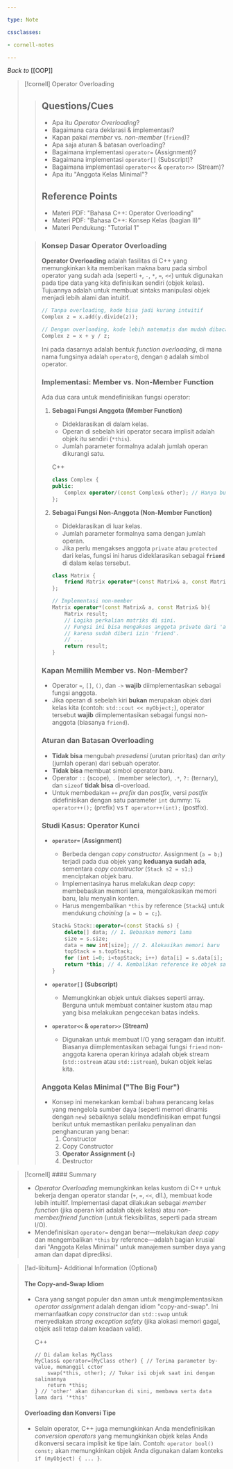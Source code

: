 ```yaml
---

type: Note

cssclasses:

- cornell-notes

---
```


_Back to_ [[OOP]]

> [!cornell] Operator Overloading
> 
> > ## Questions/Cues
> > 
> > - Apa itu _Operator Overloading_?
> > - Bagaimana cara deklarasi & implementasi?
> > - Kapan pakai _member_ vs. _non-member_ (`friend`)?
> > - Apa saja aturan & batasan overloading?
> > - Bagaimana implementasi `operator=` (Assignment)?
> > - Bagaimana implementasi `operator[]` (Subscript)?
> > - Bagaimana implementasi `operator<<` & `operator>>` (Stream)?
> > - Apa itu "Anggota Kelas Minimal"?
> > 
> > ## Reference Points
> > 
> > - Materi PDF: "Bahasa C++: Operator Overloading"
> > - Materi PDF: "Bahasa C++: Konsep Kelas (bagian II)"
> > - Materi Pendukung: "Tutorial 1"
>
> > ### Konsep Dasar Operator Overloading
> > 
> > **Operator Overloading** adalah fasilitas di C++ yang memungkinkan kita memberikan makna baru pada simbol operator yang sudah ada (seperti `+`, `-`, `*`, `=`, `<<`) untuk digunakan pada tipe data yang kita definisikan sendiri (objek kelas). Tujuannya adalah untuk membuat sintaks manipulasi objek menjadi lebih alami dan intuitif.
> > 
> >
> > ```cpp
> > // Tanpa overloading, kode bisa jadi kurang intuitif
> > Complex z = x.add(y.divide(z)); 
> > 
> > // Dengan overloading, kode lebih matematis dan mudah dibaca
> > Complex z = x + y / z; 
> > ```
> > 
> > Ini pada dasarnya adalah bentuk _function overloading_, di mana nama fungsinya adalah `operator@`, dengan `@` adalah simbol operator.
> > 
> > ### Implementasi: Member vs. Non-Member Function
> > 
> > Ada dua cara untuk mendefinisikan fungsi operator:
> > 
> > 1. **Sebagai Fungsi Anggota (Member Function)**
> >     
> >     - Dideklarasikan di dalam kelas.
> >     - Operan di sebelah kiri operator secara implisit adalah objek itu sendiri (`*this`).
> >     - Jumlah parameter formalnya adalah jumlah operan dikurangi satu.
> >     
> >     C++
> >     
> >     ```cpp
> >     class Complex {
> >     public:
> >         Complex operator/(const Complex& other); // Hanya butuh 1 parameter untuk operan kanan
> >     };
> >     ```
> >     
> > 2. **Sebagai Fungsi Non-Anggota (Non-Member Function)**
> >     
> >     - Dideklarasikan di luar kelas.
> >     - Jumlah parameter formalnya sama dengan jumlah operan.
> >     - Jika perlu mengakses anggota `private` atau `protected` dari kelas, fungsi ini harus dideklarasikan sebagai **`friend`** di dalam kelas tersebut.
> >     
> >     ```cpp
> >     class Matrix {
> >         friend Matrix operator*(const Matrix& a, const Matrix& b); // Butuh 2 parameter
> >     };
> >     
> >     // Implementasi non-member
> >     Matrix operator*(const Matrix& a, const Matrix& b){
> > 	    Matrix result; 
> > 	    // Logika perkalian matriks di sini. 
> > 	    // Fungsi ini bisa mengakses anggota private dari 'a' dan 'b' 
> > 	    // karena sudah diberi izin 'friend'. 
> > 	    // ... 
> > 	    return result;
> >     }
> >     ```
> >     
> > 
> > ### Kapan Memilih Member vs. Non-Member?
> > 
> > - Operator `=`, `[]`, `()`, dan `->` **wajib** diimplementasikan sebagai fungsi anggota.
> > - Jika operan di sebelah kiri **bukan** merupakan objek dari kelas kita (contoh: `std::cout << myObject;`), operator tersebut **wajib** diimplementasikan sebagai fungsi non-anggota (biasanya `friend`).
> > 
> > ### Aturan dan Batasan Overloading
> > 
> > - **Tidak bisa** mengubah _presedensi_ (urutan prioritas) dan _arity_ (jumlah operan) dari sebuah operator.
> > - **Tidak bisa** membuat simbol operator baru.
> > - Operator `::` (scope), `.` (member selector), `.*`, `?:` (ternary), dan `sizeof` **tidak bisa** di-overload.
> > - Untuk membedakan `++` _prefix_ dan _postfix_, versi _postfix_ didefinisikan dengan satu parameter `int` dummy: `T& operator++();` (prefix) vs `T operator++(int);` (postfix).
> > 
> > ### Studi Kasus: Operator Kunci
> > 
> > - **`operator=` (Assignment)**
> >     
> >     - Berbeda dengan _copy constructor_. Assignment (`a = b;`) terjadi pada dua objek yang **keduanya sudah ada**, sementara _copy constructor_ (`Stack s2 = s1;`) menciptakan objek baru.
> >     - Implementasinya harus melakukan _deep copy_: membebaskan memori lama, mengalokasikan memori baru, lalu menyalin konten.
> >     - Harus mengembalikan `*this` by reference (`Stack&`) untuk mendukung _chaining_ (`a = b = c;`).
> >     
> >     
> >     ```cpp
> >     Stack& Stack::operator=(const Stack& s) {
> >         delete[] data; // 1. Bebaskan memori lama
> >         size = s.size;
> >         data = new int[size]; // 2. Alokasikan memori baru
> >         topStack = s.topStack;
> >         for (int i=0; i<topStack; i++) data[i] = s.data[i]; // 3. Salin konten
> >         return *this; // 4. Kembalikan reference ke objek saat ini
> >     }
> >     ```
> >     
> > - **`operator[]` (Subscript)**
> >     - Memungkinkan objek untuk diakses seperti array. Berguna untuk membuat container kustom atau map yang bisa melakukan pengecekan batas indeks.
> > - **`operator<<` & `operator>>` (Stream)**
> >     - Digunakan untuk membuat I/O yang seragam dan intuitif. Biasanya diimplementasikan sebagai fungsi `friend` non-anggota karena operan kirinya adalah objek stream (`std::ostream` atau `std::istream`), bukan objek kelas kita.
> > 
> > ### Anggota Kelas Minimal ("The Big Four")
> > 
> > - Konsep ini menekankan kembali bahwa perancang kelas yang mengelola sumber daya (seperti memori dinamis dengan `new`) sebaiknya selalu mendefinisikan empat fungsi berikut untuk memastikan perilaku penyalinan dan penghancuran yang benar:
> >     1. Constructor
> >     2. Copy Constructor
> >     3. **Operator Assignment (`=`)**
> >     4. Destructor

> [!cornell] #### Summary
> 
> - _Operator Overloading_ memungkinkan kelas kustom di C++ untuk bekerja dengan operator standar (`+`, `=`, `<<`, dll.), membuat kode lebih intuitif. Implementasi dapat dilakukan sebagai _member function_ (jika operan kiri adalah objek kelas) atau _non-member/friend function_ (untuk fleksibilitas, seperti pada stream I/O).
> - Mendefinisikan `operator=` dengan benar—melakukan _deep copy_ dan mengembalikan `*this` by reference—adalah bagian krusial dari "Anggota Kelas Minimal" untuk manajemen sumber daya yang aman dan dapat diprediksi.

> [!ad-libitum]- Additional Information (Optional)
> 
> #### The Copy-and-Swap Idiom
> 
> - Cara yang sangat populer dan aman untuk mengimplementasikan _operator assignment_ adalah dengan idiom "copy-and-swap". Ini memanfaatkan _copy constructor_ dan `std::swap` untuk menyediakan _strong exception safety_ (jika alokasi memori gagal, objek asli tetap dalam keadaan valid).
>     
>     C++
>     
>     ```
>     // Di dalam kelas MyClass
>     MyClass& operator=(MyClass other) { // Terima parameter by-value, memanggil cctor
>         swap(*this, other); // Tukar isi objek saat ini dengan salinannya
>         return *this;
>     } // 'other' akan dihancurkan di sini, membawa serta data lama dari '*this'
>     ```
>     
> 
> #### Overloading dan Konversi Tipe
> 
> - Selain operator, C++ juga memungkinkan Anda mendefinisikan _conversion operators_ yang memungkinkan objek kelas Anda dikonversi secara implisit ke tipe lain. Contoh: `operator bool() const;` akan memungkinkan objek Anda digunakan dalam konteks `if (myObject) { ... }`.